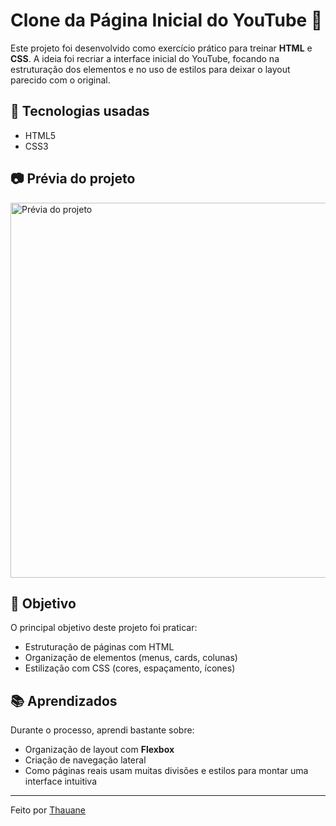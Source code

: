 # Clone da Página Inicial do YouTube 🎥

Este projeto foi desenvolvido como exercício prático para treinar **HTML** e **CSS**. A ideia foi recriar a interface inicial do YouTube, focando na estruturação dos elementos e no uso de estilos para deixar o layout parecido com o original.

## 🔧 Tecnologias usadas

- HTML5
- CSS3

## 📷 Prévia do projeto

<img src="https://raw.githubusercontent.com/trulythau/home-youtube/main/preview.jpg.jpg" alt="Prévia do projeto" width="600"/>

## 📝 Objetivo

O principal objetivo deste projeto foi praticar:
- Estruturação de páginas com HTML
- Organização de elementos (menus, cards, colunas)
- Estilização com CSS (cores, espaçamento, ícones)

## 📚 Aprendizados

Durante o processo, aprendi bastante sobre:
- Organização de layout com **Flexbox**
- Criação de navegação lateral
- Como páginas reais usam muitas divisões e estilos para montar uma interface intuitiva

- - -
Feito por [Thauane](https://github.com/trulythau)
